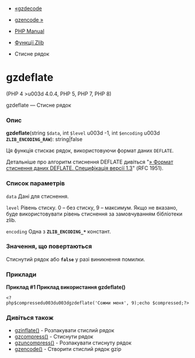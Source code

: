 - [«gzdecode](function.gzdecode.md)
- [gzencode »](function.gzencode.md)

- [PHP Manual](index.md)
- [Функції Zlib](ref.zlib.md)
- Стисне рядок

# gzdeflate

(PHP 4 \>u003d 4.0.4, PHP 5, PHP 7, PHP 8)

gzdeflate — Стисне рядок

### Опис

**gzdeflate**(string `$data`, int `$level` u003d -1, int `$encoding` u003d
**`ZLIB_ENCODING_RAW`**): string\|false

Ця функція стискає рядок, використовуючи формат даних `DEFLATE`.

Детальніше про алгоритм стиснення DEFLATE дивіться "[» Формат стиснення даних
DEFLATE. Специфікація версії 1.3](http://www.faqs.org/rfcs/rfc1951)"
(RFC 1951).

### Список параметрів

`data`
Дані для стиснення.

`level`
Рівень стиску. 0 – без стиску, 9 – максимум. Якщо не вказано, буде
використовувати рівень стиснення за замовчуванням бібліотеки zlib.

`encoding`
Одна з **`ZLIB_ENCODING_*`** констант.

### Значення, що повертаються

Стиснутий рядок або **`false`** у разі виникнення помилки.

### Приклади

**Приклад #1 Приклад використання **gzdeflate()****

` <?php$compressedu003du003dgzdeflate('Сожми меня', 9);echo $compressed;?> `

### Дивіться також

- [gzinflate()](function.gzinflate.md) - Розпакувати стислий рядок
- [gzcompress()](function.gzcompress.md) - Стиснути рядок
- [gzuncompress()](function.gzuncompress.md) - Розпакувати стиснуту
рядок
- [gzencode()](function.gzencode.md) - Створити стислий рядок gzip
